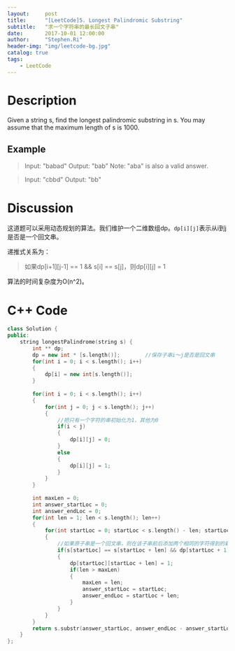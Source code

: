 ```yaml
---
layout:     post
title:      "[LeetCode]5. Longest Palindromic Substring"
subtitle:   "求一个字符串的最长回文子串"
date:       2017-10-01 12:00:00
author:     "Stephen.Ri"
header-img: "img/leetcode-bg.jpg"
catalog: true
tags:
    - LeetCode
---
```


Description
===========

Given a string s, find the longest palindromic substring in s. You may assume that the maximum length of s is 1000.

Example
-------

> Input: "babad"
> Output: "bab"
> Note: "aba" is also a valid answer.

>Input: "cbbd"
>Output: "bb"

Discussion
=======

这道题可以采用动态规划的算法。我们维护一个二维数组dp。`dp[i][j]`表示从i到j是否是一个回文串。

递推式关系为：
>如果dp[i+1][j-1] == 1 && s[i] == s[j]，则dp[i][j] = 1

算法的时间复杂度为O(n^2)。



C++ Code
====

```cpp
class Solution {
public:
    string longestPalindrome(string s) {
        int ** dp;
        dp = new int * [s.length()];        //保存子串i～j是否是回文串
        for(int i = 0; i < s.length(); i++)
        {
            dp[i] = new int[s.length()];
        }
        
        for(int i = 0; i < s.length(); i++)
        {
            for(int j = 0; j < s.length(); j++)
            {
                //把只有一个字符的串初始化为1，其他为0
                if(i < j)
                {
                    dp[i][j] = 0;
                }
                else
                {
                    dp[i][j] = 1;
                }
            }
        }
        
        int maxLen = 0;
        int answer_startLoc = 0;
        int answer_endLoc = 0;
        for(int len = 1; len < s.length(); len++)
        {
            for(int startLoc = 0; startLoc < s.length() - len; startLoc++)
            {
                //如果原子串是一个回文串，则在该子串前后添加两个相同的字符得到的新串也是回文串
                if(s[startLoc] == s[startLoc + len] && dp[startLoc + 1][startLoc + len - 1] == 1)
                {
                    dp[startLoc][startLoc + len] = 1;
                    if(len > maxLen)
                    {
                        maxLen = len;
                        answer_startLoc = startLoc;
                        answer_endLoc = startLoc + len;
                    }
                }
            }
        }
        return s.substr(answer_startLoc, answer_endLoc - answer_startLoc + 1);
    }
};
```
